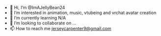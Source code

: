 - 👋 Hi, I’m @ImAJellyBean24
- 👀 I’m interested in animation, music, vtubeing and vrchat avatar creation
- 🌱 I’m currently learning N/A
- 💞️ I’m looking to collaborate on ...
- 📫 How to reach me jerseycarpenter9@gmail.com

<!---
ImAJellyBean24/ImAJellyBean24 is a ✨ special ✨ repository because its `README.md` (this file) appears on your GitHub profile.
You can click the Preview link to take a look at your changes.
--->
